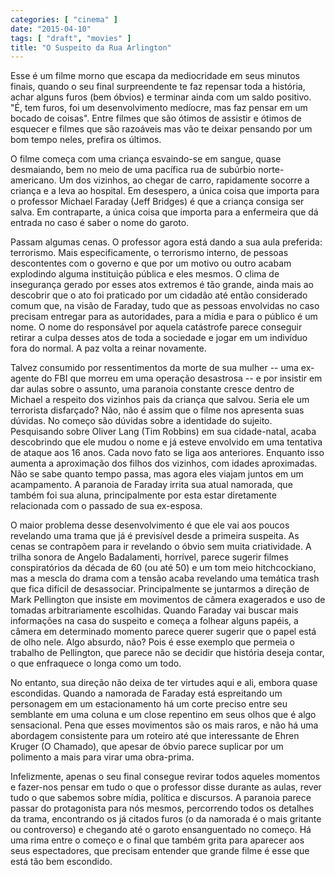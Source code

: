 ```yaml
---
categories: [ "cinema" ]
date: "2015-04-10"
tags: [ "draft", "movies" ]
title: "O Suspeito da Rua Arlington"
---
```

Esse é um filme morno que escapa da mediocridade em seus minutos finais,
quando o seu final surpreendente te faz repensar toda a história, achar
alguns furos (bem óbvios) e terminar ainda com um saldo positivo. "É,
tem furos, foi um desenvolvimento medíocre, mas faz pensar em um
bocado de coisas". Entre filmes que são ótimos de assistir e ótimos
de esquecer e filmes que são razoáveis mas vão te deixar pensando
por um bom tempo neles, prefira os últimos.

O filme começa com uma criança esvaindo-se em sangue, quase desmaiando,
bem no meio de uma pacífica rua de subúrbio norte-americano. Um dos
vizinhos, ao chegar de carro, rapidamente socorre a criança e a leva
ao hospital. Em desespero, a única coisa que importa para o professor
Michael Faraday (Jeff Bridges) é que a criança consiga ser salva. Em
contraparte, a única coisa que importa para a enfermeira que dá entrada
no caso é saber o nome do garoto.

Passam algumas cenas. O professor agora está dando a sua aula preferida:
terrorismo. Mais especificamente, o terrorismo interno, de pessoas
descontentes com o governo e que por um motivo ou outro acabam explodindo
alguma instituição pública e eles mesmos. O clima de insegurança
gerado por esses atos extremos é tão grande, ainda mais ao descobrir que
o ato foi praticado por um cidadão até então considerado comum que,
na visão de Faraday, tudo que as pessoas envolvidas no caso precisam
entregar para as autoridades, para a mídia e para o público é um
nome. O nome do responsável por aquela catástrofe parece conseguir
retirar a culpa desses atos de toda a sociedade e jogar em um indivíduo
fora do normal. A paz volta a reinar novamente.

Talvez consumido por ressentimentos da morte de sua mulher --
uma ex-agente do FBI que morreu em uma operação desastrosa --
e por insistir em dar aulas sobre o assunto, uma paranoia constante
cresce dentro de Michael a respeito dos vizinhos pais da criança que
salvou. Seria ele um terrorista disfarçado? Não, não é assim que
o filme nos apresenta suas dúvidas. No começo são dúvidas sobre a
identidade do sujeito. Pesquisando sobre Oliver Lang (Tim Robbins) em
sua cidade-natal, acaba descobrindo que ele mudou o nome e já esteve
envolvido em uma tentativa de ataque aos 16 anos. Cada novo fato se
liga aos anteriores. Enquanto isso aumenta a aproximação dos filhos
dos vizinhos, com idades aproximadas. Não se sabe quanto tempo passa,
mas agora eles viajam juntos em um acampamento. A paranoia de Faraday
irrita sua atual namorada, que também foi sua aluna, principalmente
por esta estar diretamente relacionada com o passado de sua ex-esposa.

O maior problema desse desenvolvimento é que ele vai aos poucos revelando
uma trama que já é previsível desde a primeira suspeita. As cenas
se contrapõem para ir revelando o óbvio sem muita criatividade. A
trilha sonora de Angelo Badalamenti, horrível, parece sugerir filmes
conspiratórios da década de 60 (ou até 50) e um tom meio hitchcockiano,
mas a mescla do drama com a tensão acaba revelando uma temática trash
que fica difícil de desassociar. Principalmente se juntarmos a direção
de Mark Pellington que insiste em movimentos de câmera exagerados e uso
de tomadas arbitrariamente escolhidas. Quando Faraday vai buscar mais
informações na casa do suspeito e começa a folhear alguns papéis,
a câmera em determinado momento parece querer sugerir que o papel está
de olho nele. Algo absurdo, não? Pois é esse exemplo que permeia o
trabalho de Pellington, que parece não se decidir que história deseja
contar, o que enfraquece o longa como um todo.

No entanto, sua direção não deixa de ter virtudes aqui e ali, embora
quase escondidas. Quando a namorada de Faraday está espreitando
um personagem em um estacionamento há um corte preciso entre seu
semblante em uma coluna e um close repentino em seus olhos que é algo
sensacional. Pena que esses movimentos são os mais raros, e não há
uma abordagem consistente para um roteiro até que interessante de Ehren
Kruger (O Chamado), que apesar de óbvio parece suplicar por um polimento
a mais para virar uma obra-prima.

Infelizmente, apenas o seu final consegue revirar todos aqueles momentos
e fazer-nos pensar em tudo o que o professor disse durante as aulas,
rever tudo o que sabemos sobre mídia, política e discursos. A paranoia
parece passar do protagonista para nós mesmos, percorrendo todos os
detalhes da trama, encontrando os já citados furos (o da namorada é o
mais gritante ou controverso) e chegando até o garoto ensanguentado no
começo. Há uma rima entre o começo e o final que também grita para
aparecer aos seus espectadores, que precisam entender que grande filme
é esse que está tão bem escondido.
